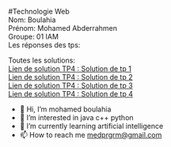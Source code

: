  
#Technologie Web  
Nom:	Boulahia  
Prénom:	Mohamed Abderrahmen  
Groupe:	01 IAM  
Les réponses des tps:  

Toutes les solutions:  
<a href="https://mohamed-bo.github.io/tp1-Technologie-Web/" target="_blank">Lien de solution TP4 : Solution de tp 1</a>  
<a href="https://mohamed-bo.github.io/first-html-project/" target="_blank">Lien de solution TP4 : Solution de tp 2</a>  
<a href="https://mohamed-bo.github.io/first-form-project/" target="_blank">Lien de solution TP4 : Solution de tp 3</a>  
<a href="https://mohamed-bo.github.io/tp4-Technologie-Web/" target="_blank">Lien de solution TP4 : Solution de tp 4</a>  




- 👋 Hi, I’m mohamed boulahia
- 👀 I’m interested in java c++ python
- 🌱 I’m currently learning artificial intelligence 
- 📫 How to reach me medprgrm@gmail.com

<!---
--->
